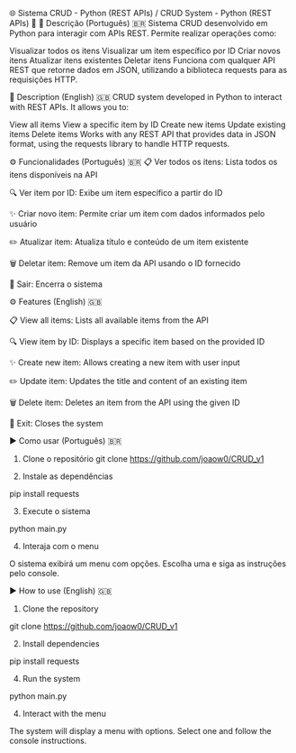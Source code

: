 🌐 Sistema CRUD - Python (REST APIs) / CRUD System - Python (REST APIs) 🚀
📄 Descrição (Português) 🇧🇷
Sistema CRUD desenvolvido em Python para interagir com APIs REST.
Permite realizar operações como:

Visualizar todos os itens
Visualizar um item específico por ID
Criar novos itens
Atualizar itens existentes
Deletar itens
Funciona com qualquer API REST que retorne dados em JSON, utilizando a biblioteca requests para as requisições HTTP.

📄 Description (English) 🇬🇧
CRUD system developed in Python to interact with REST APIs.
It allows you to:

View all items
View a specific item by ID
Create new items
Update existing items
Delete items
Works with any REST API that provides data in JSON format, using the requests library to handle HTTP requests.

⚙️ Funcionalidades (Português) 🇧🇷
📋 Ver todos os itens: Lista todos os itens disponíveis na API

🔍 Ver item por ID: Exibe um item específico a partir do ID

✨ Criar novo item: Permite criar um item com dados informados pelo usuário

✏️ Atualizar item: Atualiza título e conteúdo de um item existente

🗑️ Deletar item: Remove um item da API usando o ID fornecido

🚪 Sair: Encerra o sistema

⚙️ Features (English) 🇬🇧

📋 View all items: Lists all available items from the API

🔍 View item by ID: Displays a specific item based on the provided ID

✨ Create new item: Allows creating a new item with user input

✏️ Update item: Updates the title and content of an existing item

🗑️ Delete item: Deletes an item from the API using the given ID

🚪 Exit: Closes the system

▶️ Como usar (Português) 🇧🇷

1. Clone o repositório 
git clone https://github.com/joaow0/CRUD_v1

3. Instale as dependências

pip install requests

3. Execute o sistema

python main.py

4. Interaja com o menu

O sistema exibirá um menu com opções. Escolha uma e siga as instruções pelo console.

▶️ How to use (English) 🇬🇧
1. Clone the repository

git clone https://github.com/joaow0/CRUD_v1

2. Install dependencies

pip install requests

4. Run the system

python main.py

4. Interact with the menu

The system will display a menu with options. Select one and follow the console instructions.
